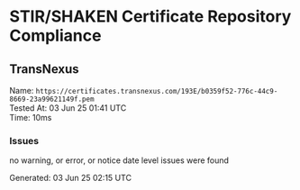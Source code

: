 # STIR/SHAKEN Certificate Repository Compliance

## TransNexus

Name: `https://certificates.transnexus.com/193E/b0359f52-776c-44c9-8669-23a99621149f.pem`\
Tested At: 03 Jun 25 01:41 UTC\
Time: 10ms

### Issues

no warning, or error, or notice date level issues were found

Generated: 03 Jun 25 02:15 UTC